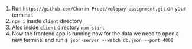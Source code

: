 1. Run `https://github.com/Charan-Preet/volopay-assignment.git` on your terminal.
2. `npm i` inside `client` directory
3. Also inside `client` directory `npm start`
4. Now the frontend app is running now for the data we need to open a new terminal and run `$ json-server --watch db.json --port 4000`
